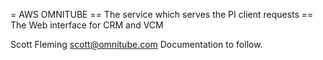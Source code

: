 = AWS OMNITUBE
== The service which serves the PI client requests
== The Web interface for CRM and VCM 

Scott Fleming scott@omnitube.com
Documentation to follow. 
